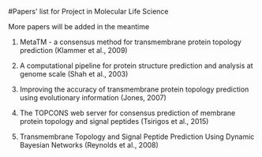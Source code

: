 #Papers' list for Project in Molecular Life Science

More papers will be added in the meantime

1) MetaTM - a consensus method for transmembrane protein topology prediction (Klammer et al., 2009)

2) A computational pipeline for protein structure prediction and analysis at genome scale (Shah et al., 2003)

3) Improving the accuracy of transmembrane protein topology prediction using evolutionary information (Jones, 2007)

4) The TOPCONS web server for consensus prediction of membrane protein topology and signal peptides (Tsirigos et al., 2015)

5) Transmembrane Topology and Signal Peptide Prediction Using Dynamic Bayesian Networks (Reynolds et al., 2008)
